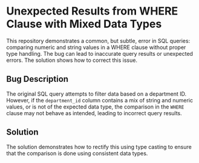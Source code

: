 # Unexpected Results from WHERE Clause with Mixed Data Types

This repository demonstrates a common, but subtle, error in SQL queries: comparing numeric and string values in a WHERE clause without proper type handling.  The bug can lead to inaccurate query results or unexpected errors.  The solution shows how to correct this issue.

## Bug Description

The original SQL query attempts to filter data based on a department ID. However, if the `department_id` column contains a mix of string and numeric values, or is not of the expected data type, the comparison in the `WHERE` clause may not behave as intended, leading to incorrect query results.

## Solution

The solution demonstrates how to rectify this using type casting to ensure that the comparison is done using consistent data types.